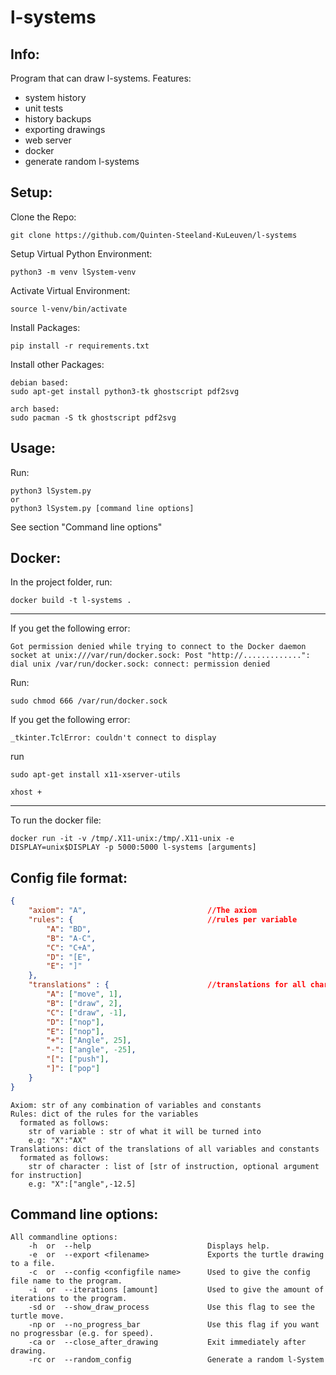 # l-systems

## Info:

Program that can draw l-systems.
Features:
- system history
- unit tests
- history backups
- exporting drawings
- web server
- docker
- generate random l-systems

## Setup:

Clone the Repo:
```
git clone https://github.com/Quinten-Steeland-KuLeuven/l-systems
```
Setup Virtual Python Environment:
```
python3 -m venv lSystem-venv
```
Activate Virtual Environment:
```
source l-venv/bin/activate
```
Install Packages:
```
pip install -r requirements.txt
```
Install other Packages:
```
debian based:
sudo apt-get install python3-tk ghostscript pdf2svg

arch based:
sudo pacman -S tk ghostscript pdf2svg
```

## Usage:

Run:
```
python3 lSystem.py
or
python3 lSystem.py [command line options]
```
See section "Command line options"

## Docker:

In the project folder, run:
```
docker build -t l-systems .
```
--------------------------------
If you get the following error:
```
Got permission denied while trying to connect to the Docker daemon socket at unix:///var/run/docker.sock: Post "http://.............": dial unix /var/run/docker.sock: connect: permission denied
```
Run:
```
sudo chmod 666 /var/run/docker.sock
```
If you get the following error:
```
_tkinter.TclError: couldn't connect to display
```
run
```
sudo apt-get install x11-xserver-utils

xhost +
```
--------------------------------

To run the docker file:
```
docker run -it -v /tmp/.X11-unix:/tmp/.X11-unix -e DISPLAY=unix$DISPLAY -p 5000:5000 l-systems [arguments]
```

## Config file format:

```json
{
    "axiom": "A",                           //The axiom
    "rules": {                              //rules per variable
        "A": "BD",
        "B": "A-C",
        "C": "C+A",
        "D": "[E",
        "E": "]"
    },
    "translations" : {                      //translations for all characters
        "A": ["move", 1],
        "B": ["draw", 2],
        "C": ["draw", -1],
        "D": ["nop"],
        "E": ["nop"],
        "+": ["Angle", 25],
        "-": ["angle", -25],
        "[": ["push"],
        "]": ["pop"]
    }
}
```
```
Axiom: str of any combination of variables and constants  
Rules: dict of the rules for the variables  
  formated as follows:  
    str of variable : str of what it will be turned into  
    e.g: "X":"AX"  
Translations: dict of the translations of all variables and constants  
  formated as follows:  
    str of character : list of [str of instruction, optional argument for instruction]  
    e.g: "X":["angle",-12.5]  
```


## Command line options:

```
All commandline options:
    -h  or  --help                          Displays help.
    -e  or  --export <filename>             Exports the turtle drawing to a file.
    -c  or  --config <configfile name>      Used to give the config file name to the program.
    -i  or  --iterations [amount]           Used to give the amount of iterations to the program.
    -sd or  --show_draw_process             Use this flag to see the turtle move.
    -np or  --no_progress_bar               Use this flag if you want no progressbar (e.g. for speed).
    -ca or  --close_after_drawing           Exit immediately after drawing.
    -rc or  --random_config                 Generate a random l-System
```
